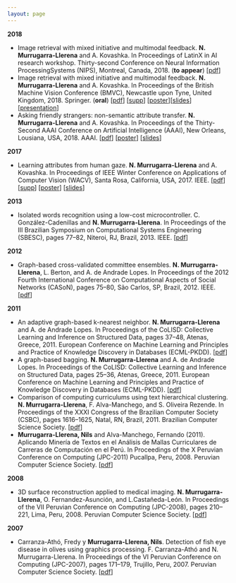 ```yaml
---
layout: page
---
```


**2018**
* Image retrieval with mixed initiative and multimodal feedback. **N. Murrugarra-Llerena** and A. Kovashka. In Proceedings of LatinX in AI research workshop. Thirty-second Conference on Neural Information ProcessingSystems (NIPS), Montreal, Canada, 2018. (**to appear**) [[pdf](https://nineil.github.io/files/pubs/latinXinAI_nips_2018.pdf)]
* Image retrieval with mixed initiative and multimodal feedback. **N. Murrugarra-Llerena** and A. Kovashka. In Proceedings of the British Machine Vision Conference (BMVC), Newcastle upon Tyne, United Kingdom, 2018. Springer. (**oral**) [[pdf](https://nineil.github.io/files/pubs/bmvc_2018.pdf)] [[supp](https://nineil.github.io/files/pubs/bmvc_2018_supp.zip)] [[poster](https://nineil.github.io/files/pubs/bmvc_2018_poster.pdf)][[slides](https://nineil.github.io/files/pubs/bmvc_2018_slides.pdf)] [[presentation](https://youtu.be/xRtWd6lK18Q?t=3611)]
* Asking friendly strangers: non-semantic attribute transfer. **N. Murrugarra-Llerena** and A. Kovashka. In Proceedings of the Thirty-Second AAAI Conference on Artificial Intelligence (AAAI), New Orleans, Lousiana, USA, 2018. AAAI. [[pdf](https://nineil.github.io/files/pubs/aaai_2018.pdf)] [[poster](https://nineil.github.io/files/pubs/aaai_2018_poster.pdf)] [[slides](https://nineil.github.io/files/pubs/aaai_2018_slides.pdf)]

**2017**
* Learning attributes from human gaze. **N. Murrugarra-Llerena** and A. Kovashka. In Proceedings of IEEE Winter Conference on Applications of Computer Vision (WACV), Santa Rosa, California, USA, 2017. IEEE. [[pdf](https://nineil.github.io/files/pubs/wacv_2017.pdf)] [[supp](https://nineil.github.io/files/pubs/wacv_2017_supp.pdf)] [[poster](https://nineil.github.io/files/pubs/wacv_2017_poster.pdf)] [[slides](https://nineil.github.io/files/pubs/wacv_2017_slides.pdf)]

**2013**
* Isolated words recognition using a low-cost microcontroller. C. González-Cadenillas and **N. Murrugarra-Llerena**. In Proceedings of the III Brazilian Symposium on Computational Systems Engineering (SBESC), pages 77–82, Niteroi, RJ, Brazil, 2013. IEEE. [[pdf](https://nineil.github.io/files/pubs/sbesc_2013.pdf)]

**2012**
* Graph-based cross-validated committee ensembles. **N. Murrugarra-Llerena**, L. Berton, and A. de Andrade Lopes. In Proceedings of the 2012 Fourth International Conference on Computational Aspects of Social Networks (CASoN), pages 75–80, São Carlos, SP, Brazil, 2012. IEEE. [[pdf](https://nineil.github.io/files/pubs/cason_2012.pdf)]

**2011**
* An adaptive graph-based k-nearest neighbor. **N. Murrugarra-Llerena** and A. de Andrade Lopes. In Proceedings of the CoLISD: Collective Learning and Inference on Structured Data, pages 37–48, Atenas, Greece, 2011. European Conference on Machine Learning and Principles and Practice of Knowledge Discovery in Databases (ECML-PKDD). [[pdf](https://nineil.github.io/files/pubs/colisd_ecml_boost_2011.pdf)]
* A graph-based bagging. **N. Murrugarra-Llerena** and A. de Andrade Lopes. In Proceedings of the CoLISD: Collective Learning and Inference on Structured Data, pages 25–36, Atenas, Greece, 2011. European Conference on Machine Learning and Principles and Practice of Knowledge Discovery in Databases (ECML-PKDD). [[pdf](https://nineil.github.io/files/pubs/colisd_ecml_bag_2011.pdf)]
* Comparison of computing curriculums using text hierarchical clustering. **N. Murrugarra-Llerena**, F. Alva-Manchego, and S. Oliveira Rezende. In Proceedings of the XXXI Congress of the Brazilian Computer Society (CSBC), pages 1616–1625, Natal, RN, Brazil, 2011. Brazilian Computer Science Society. [[pdf](https://nineil.github.io/files/pubs/wei_2011.pdf)]
* **Murrugarra-Llerena, Nils** and Alva-Manchego, Fernando (2011). Aplicando Minería de Textos en el Análisis de Mallas Curriculares de Carreras de Computación en el Perú. In Proceedings of the X Peruvian Conference on Computing (JPC-2011) Pucallpa, Peru, 2008. Peruvian Computer Science Society. [[pdf](https://nineil.github.io/files/pubs/jpc_2011.pdf)]

**2008**
* 3D surface reconstruction applied to medical imaging. **N. Murrugarra-Llerena**, O. Fernandez-Asunción, and L.Castañeda-León. In Proceedings of the VII Peruvian Conference on Computing (JPC-2008), pages 210–221, Lima, Peru, 2008. Peruvian Computer Science Society. [[pdf](https://nineil.github.io/files/pubs/jpc_2008.pdf)]

**2007**
* Carranza-Athó, Fredy y **Murrugarra-Llerena, Nils**. Detection of fish eye disease in olives using graphics processing. F. Carranza-Athó and N. Murrugarra-Llerena. In Proceedings of the VI Peruvian Conference on Computing (JPC-2007), pages 171–179, Trujillo, Peru, 2007. Peruvian Computer Science Society. [[pdf](https://nineil.github.io/files/pubs/jpc_2007.pdf)]
